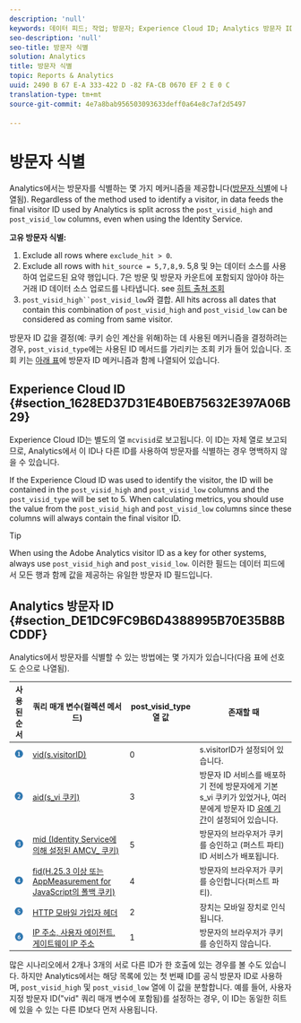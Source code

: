 ```yaml
---
description: 'null'
keywords: 데이터 피드; 작업; 방문자; Experience Cloud ID; Analytics 방문자 ID; 식별
seo-description: 'null'
seo-title: 방문자 식별
solution: Analytics
title: 방문자 식별
topic: Reports & Analytics
uuid: 2490 B 67 E-A 333-422 D -82 FA-CB 0670 EF 2 E 0 C
translation-type: tm+mt
source-git-commit: 4e7a8bab956503093633deff0a64e8c7af2d5497

---
```



# 방문자 식별

Analytics에서는 방문자를 식별하는 몇 가지 메커니즘을 제공합니다([방문자 식별](../../../export/analytics-data-feed/c-df-contents/datafeeds-visid.md#concept_BE966BABA7D0475BB706BC6676B8FA11)에 나열됨). Regardless of the method used to identify a visitor, in data feeds the final visitor ID used by Analytics is split across the `post_visid_high` and `post_visid_low` columns, even when using the Identity Service.

**고유 방문자 식별:**

1. Exclude all rows where `exclude_hit > 0`.
1. Exclude all rows with `hit_source = 5,7,8,9`. 5,8 및 9는 데이터 소스를 사용하여 업로드된 요약 행입니다. 7은 방문 및 방문자 카운트에 포함되지 않아야 하는 거래 ID 데이터 소스 업로드를 나타냅니다. see [히트 출처 조회](../../../export/analytics-data-feed/c-df-contents/datafeeds-hit-source.md#concept_FE4C114F6A524F7593D5CAC944C36C42)
1. `post_visid_high``post_visid_low`와 결합. All hits across all dates that contain this combination of `post_visid_high` and `post_visid_low` can be considered as coming from same visitor.

방문자 ID 값을 결정(예: 쿠키 승인 계산을 위해)하는 데 사용된 메커니즘을 결정하려는 경우, `post_visid_type`에는 사용된 ID 메서드를 가리키는 조회 키가 들어 있습니다. 조회 키는 [아래 표](../../../export/analytics-data-feed/c-df-contents/datafeeds-visid.md#table_D267D36451F643D1BB68AF6FEAA6AD1A)에 방문자 ID 메커니즘과 함께 나열되어 있습니다.

## Experience Cloud ID {#section_1628ED37D31E4B0EB75632E397A06B29}

Experience Cloud ID는 별도의 열 `mcvisid`로 보고됩니다. 이 ID는 자체 열로 보고되므로, Analytics에서 이 ID나 다른 ID를 사용하여 방문자를 식별하는 경우 명백하지 않을 수 있습니다.

If the Experience Cloud ID was used to identify the visitor, the ID will be contained in the `post_visid_high` and `post_visid_low` columns and the `post_visid_type` will be set to 5. When calculating metrics, you should use the value from the `post_visid_high` and `post_visid_low` columns since these columns will always contain the final visitor ID.

>[!TIP]
>
> When using the Adobe Analytics visitor ID as a key for other systems, always use `post_visid_high` and `post_visid_low`. 이러한 필드는 데이터 피드에서 모든 행과 함께 값을 제공하는 유일한 방문자 ID 필드입니다.

## Analytics 방문자 ID {#section_DE1DC9FC9B6D4388995B70E35B8BCDDF}

Analytics에서 방문자를 식별할 수 있는 방법에는 몇 가지가 있습니다(다음 표에 선호도 순으로 나열됨).

| 사용된 순서 | 쿼리 매개 변수(컬렉션 메서드) | post_visid_type 열 값 | 존재할 때 |
|---|---|---|---|
| ![](assets/step1_icon.png) | [vid(s.visitorID)](https://marketing.adobe.com/resources/help/en_US/sc/implement/?f=visid_custom) | 0 | s.visitorID가 설정되어 있습니다. |
| ![](assets/step2_icon.png) | [aid(s_vi 쿠키)](https://marketing.adobe.com/resources/help/en_US/sc/implement/?f=visid_analytics) | 3 | 방문자 ID 서비스를 배포하기 전에 방문자에게 기본 s_vi 쿠키가 있었거나, 여러분에게 방문자 ID [유예 기간](https://marketing.adobe.com/resources/help/en_US/mcvid/?f=mcvid_grace_period)이 설정되어 있습니다. |
| ![](assets/step3_icon.png) | [mid (Identity Service에 의해 설정된 AMCV_ 쿠키)](https://marketing.adobe.com/resources/help/en_US/mcvid/) | 5 | 방문자의 브라우저가 쿠키를 승인하고 (퍼스트 파티) ID 서비스가 배포됩니다. |
| ![](assets/step4_icon.png) | [fid(H.25.3 이상 또는 AppMeasurement for JavaScript의 폴백 쿠키)](https://marketing.adobe.com/resources/help/en_US/sc/implement/?f=visid_fallback) | 4 | 방문자의 브라우저가 쿠키를 승인합니다(퍼스트 파티). |
| ![](assets/step5_icon.png) | [HTTP 모바일 가입자 헤더](https://marketing.adobe.com/resources/help/en_US/sc/implement/?f=visid_mobile) | 2 | 장치는 모바일 장치로 인식됩니다. |
| ![](assets/step6_icon.png) | [IP 주소, 사용자 에이전트, 게이트웨이 IP 주소](https://marketing.adobe.com/resources/help/en_US/sc/implement/?f=visid_fallback) | 1 | 방문자의 브라우저가 쿠키를 승인하지 않습니다. |

많은 시나리오에서 2개나 3개의 서로 다른 ID가 한 호출에 있는 경우를 볼 수도 있습니다. 하지만 Analytics에서는 해당 목록에 있는 첫 번째 ID를 공식 방문자 ID로 사용하며, `post_visid_high` 및 `post_visid_low` 열에 이 값을 분할합니다. 예를 들어, 사용자 지정 방문자 ID("vid" 쿼리 매개 변수에 포함됨)를 설정하는 경우, 이 ID는 동일한 히트에 있을 수 있는 다른 ID보다 먼저 사용됩니다.
